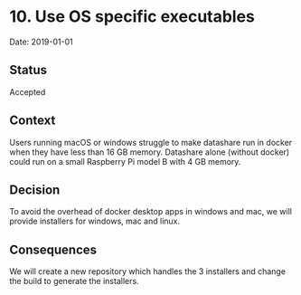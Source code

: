 # 10. Use OS specific executables

Date: 2019-01-01

## Status

Accepted

## Context

Users running macOS or windows struggle to make datashare run in docker when they have less than 16 GB memory.
Datashare alone (without docker) could run on a small Raspberry Pi model B with 4 GB memory. 

## Decision

To avoid the overhead of docker desktop apps in windows and mac, we will provide installers for windows, mac and linux.

## Consequences

We will create a new repository which handles the 3 installers and change the build to generate the installers.
